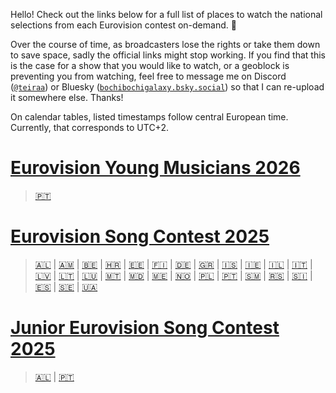Hello! Check out the links below for a full list of places to watch the national selections from each Eurovision contest on-demand. 💙

Over the course of time, as broadcasters lose the rights or take them down to save space, sadly the official links might stop working. If you find that this is the case for a show that you would like to watch, or a geoblock is preventing you from watching, feel free to message me on Discord ([`@teiraa`](https://discordapp.com/users/397098874398965761)) or Bluesky ([`bochibochigalaxy.bsky.social`](https://bsky.app/profile/bochibochigalaxy.bsky.social)) so that I can re-upload it somewhere else. Thanks!

On calendar tables, listed timestamps follow central European time. Currently, that corresponds to UTC+2.

# [Eurovision Young Musicians 2026](https://github.com/teiraaa/eurovision_vod/blob/main/contests/eym2026.md)

> [🇵🇹](https://github.com/teiraaa/eurovision_vod/blob/main/contests/eym2026.md#-festival-jovens-músicos)

# [Eurovision Song Contest 2025](https://github.com/teiraaa/eurovision_vod/blob/main/contests/esc2025.md)

> [🇦🇱](https://github.com/teiraaa/eurovision_vod/blob/main/contests/esc2025.md#-festivali-i-k%C3%ABng%C3%ABs) | [🇦🇲](https://github.com/teiraaa/eurovision_vod/blob/main/contests/esc2025.md#-depi-evratesil-%D5%A4%D5%A5%D5%BA%D5%AB-%D5%A5%D5%BE%D6%80%D5%A1%D5%BF%D5%A5%D5%BD%D5%AB%D5%AC) | [🇧🇪](https://github.com/teiraaa/eurovision_vod/blob/main/contests/esc2025.md#-eurosong) | [🇭🇷](https://github.com/teiraaa/eurovision_vod/blob/main/contests/esc2025.md#-dora) | [🇪🇪](https://github.com/teiraaa/eurovision_vod/blob/main/contests/esc2025.md#-eesti-laul) | [🇫🇮](https://github.com/teiraaa/eurovision_vod/blob/main/contests/esc2025.md#-umk25) | [🇩🇪](https://github.com/teiraaa/eurovision_vod/blob/main/contests/esc2025.md#-chefsache-esc-2025--wer-singt-f%C3%BCr-deutschland) | [🇬🇷](https://github.com/teiraaa/eurovision_vod/blob/main/contests/esc2025.md#-ethnikós-telikós-εθνικός-τελικός) | [🇮🇸](https://github.com/teiraaa/eurovision_vod/blob/main/contests/esc2025.md#-söngvakeppnin) | [🇮🇪](https://github.com/teiraaa/eurovision_vod/blob/main/contests/esc2025.md#-eurosong-1) | [🇮🇱](https://github.com/teiraaa/eurovision_vod/blob/main/contests/esc2025.md#-hakokhav-haba-%D7%94%D7%9B%D7%95%D7%9B%D7%91-%D7%94%D7%91%D7%90) | [🇮🇹](https://github.com/teiraaa/eurovision_vod/blob/main/contests/esc2025.md#-festival-di-sanremo) | [🇱🇻](https://github.com/teiraaa/eurovision_vod/blob/main/contests/esc2025.md#-supernova) | [🇱🇹](https://github.com/teiraaa/eurovision_vod/blob/main/contests/esc2025.md#-eurovizijalt) | [🇱🇺](https://github.com/teiraaa/eurovision_vod/blob/main/contests/esc2025.md#-luxembourg-song-contest) | [🇲🇹](https://github.com/teiraaa/eurovision_vod/blob/main/contests/esc2025.md#-malta-eurovision-song-contest) | [🇲🇩](https://github.com/teiraaa/eurovision_vod/blob/main/contests/esc2025.md#-etapa-naṭională) | [🇲🇪](https://github.com/teiraaa/eurovision_vod/blob/main/contests/esc2025.md#-montesong) | [🇳🇴](https://github.com/teiraaa/eurovision_vod/blob/main/contests/esc2025.md#-melodi-grand-prix) | [🇵🇱](https://github.com/teiraaa/eurovision_vod/blob/main/contests/esc2025.md#-polskie-kwalifikacje) | [🇵🇹](https://github.com/teiraaa/eurovision_vod/blob/main/contests/esc2025.md#-festival-da-can%C3%A7%C3%A3o) | [🇸🇲](https://github.com/teiraaa/eurovision_vod/blob/main/contests/esc2025.md#-una-voce-per-san-marino--san-marino-song-contest) | [🇷🇸](https://github.com/teiraaa/eurovision_vod/blob/main/contests/esc2025.md#-pesma-za-evroviziju) | [🇸🇮](https://github.com/teiraaa/eurovision_vod/blob/main/contests/esc2025.md#-ema) | [🇪🇸](https://github.com/teiraaa/eurovision_vod/blob/main/contests/esc2025.md#-benidorm-fest) | [🇸🇪](https://github.com/teiraaa/eurovision_vod/blob/main/contests/esc2025.md#-melodifestivalen) | [🇺🇦](https://github.com/teiraaa/eurovision_vod/blob/main/contests/esc2025.md#-vidbir-нацвідбір-на-євробачення)

# [Junior Eurovision Song Contest 2025](https://github.com/teiraaa/eurovision_vod/blob/main/contests/jesc2025.md)

> [🇦🇱](https://github.com/teiraaa/eurovision_vod/blob/main/contests/jesc2025.md#-festivali-i-k%C3%ABng%C3%ABs-p%C3%ABr-f%C3%ABmij%C3%AB) | [🇵🇹](https://github.com/teiraaa/eurovision_vod/blob/main/contests/jesc2025.md#-the-voice-kids)